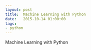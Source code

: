 ```yaml
---
layout: post
title:  Machine Learning with Python
date:   2015-10-14 01:00:00
tags:
- python
---
```


Machine Learning with Python
